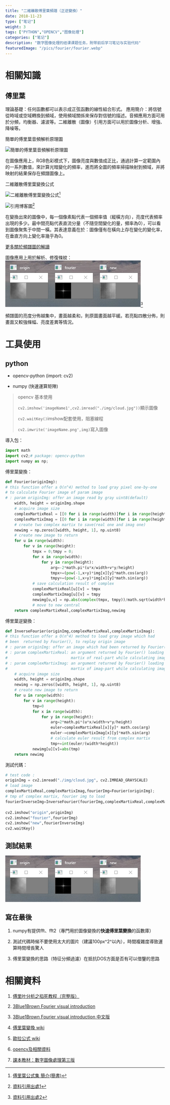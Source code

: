 ```yaml
---
title: "二維離散傅里葉頻譜（正逆變換）"
date: 2018-11-23
type: ["笔记"]
weight: 3
tags: ["PYTHON","OPENCV","图像处理"]
categories: ["笔记"]
description: "数字图像处理的结课课题任务，附带前后学习笔记与实验代码"
featuredImage: "/pics/fourier/fourier.webp"
---
```


# 相關知識
## 傅里葉

理論基礎：任何函數都可以表示成正弦函數的線性組合形式。
應用簡介：將信號從時域或空域轉換到頻域，使用頻域關係來保存對信號的描述。音頻應用方面可用於分頻，均衡器、濾波等。二維離散（圖像）引用方面可以用於圖像分析、增強、降噪等。

簡單的傅里葉音頻解析原理圖

![簡單的傅里葉音頻解析原理圖](https://upload.wikimedia.org/wikipedia/commons/7/72/Fourier_transform_time_and_frequency_domains_%28small%29.gif)


在圖像應用上，RGB色彩模式下，圖像亮度與數值成正比，通過計算一定範圍內的一系列數值，來計算光暗變化的頻率，進而將全圖的頻率掃描映射到頻域，并將映射的結果保存在頻譜圖像上。

二維離散傅里葉變換公式

![二維離散傅里葉變換公式](https://upload-images.jianshu.io/upload_images/4305587-b722ae259c0016cc.png?imageMogr2/auto-orient/strip%7CimageView2/2/w/1000/format/webp)[^0]

![引用博客圖](http://my.csdn.net/uploads/201206/01/1338526304_4991.jpg)[^1]

在變換出來的圖像中，每一個像素點代表一個頻率值（縱橫方向），亮度代表頻率出現的多少。最中間亮點代表直流分量（不隨空間變化的量，頻率為0），可以看到圖像聚焦于中間一橫。其表達意義在於：圖像僅有在橫向上存在變化的變化率，在垂直方向上變化率幾乎為0。

[更多關於頻譜圖的解讀](https://zhuanlan.zhihu.com/p/29442552)

圖像應用上用於解析、修復條紋：
![圖像傅里葉應用](/pics/fourier/01.png)[^2]

頻譜圖的亮度分佈越集中，畫面越柔和，則原圖畫面越平緩。若亮點四散分佈，則畫面又較強條幅、亮度差異等情況。

# 工具使用
## python

- opencv-python (import: cv2)

- numpy (快速運算矩陣)

> opencv 基本使用
>
> ``cv2.imshow('imageName1',cv2.imread("./img/cloud.jpg"))``顯示圖像
>
> ``cv2.waitKey()``imshow配套使用，阻塞線程
>
> ``cv2.imwrite('imageName.png',img)``寫入圖像

導入包：
```python
import math
import cv2;# package: opencv-python
import numpy as np;
```

傅里葉變換：
```python
def Fourier(originImg):
# this function offer a O(n^4) method to load gray pixel one-by-one
# to calculate Fourier image of param image
# : param originImg: offer an image read by gray uint8(default)
    width, height = originImg.shape
    # acquire image size
    complexMartixReal = [[0 for i in range(width)]for i in range(height)]
    complexMartixImag = [[0 for i in range(width)]for i in range(height)]
    # create two complex martix to save(real one and imag one)
    newimg = np.zeros([width, height, 1], np.uint8)
    # create new image to return
    for u in range(width):
        for v in range(height):
            tmpx = 0;tmpy = 0;
            for x in range(width):
                for y in range(height):
                    arg=-2*math.pi*(u*x/width+v*y/height)
                    tmpx+=(pow(-1,x+y)*img[x][y]*math.cos(arg))
                    tmpy+=(pow(-1,x+y)*img[x][y]*math.sin(arg))
            # save calculation result of complex
            complexMartixReal[u][v] = tmpx
            complexMartixImag[u][v] = tmpy
            newimg[u,v] = np.abs(complex(tmpx, tmpy))/math.sqrt(width*height)
            # move to new central
    return complexMartixReal,complexMartixImag,newimg
```

傅里葉逆變換：
```python
def InverseFourier(originImg,complexMartixReal,complexMartixImag):
# this function offer a O(n^4) method to load gray image which had
# been  returned by Fourier(), to replay origin image
# : param originImg: offer an image which had been returned by Fourier()
# : param complexMartixReal: an argument returned by Fourier() loading complex
#                            martix of real-part while calculating image
# : param complexMartixImag: an argument returned by Fourier() loading complex
#                            martix of imag-part while calculating image
    # acquire image size
    width, height = originImg.shape
    newimg = np.zeros([width, height, 1], np.uint8)
    # create new image to return
    for u in range(width):
        for v in range(height):
            tmp=0
            for x in range(width):
                for y in range(height):
                    arg=2*math.pi*(u*x/width+v*y/height)
                    euler=complexMartixReal[x][y]* math.cos(arg)
                    euler-=complexMartixImag[x][y]*math.sin(arg)
                    # calculate euler result from complex martix
                    tmp+=int(euler/(width*height))
            newimg[u][v]=abs(tmp)
    return newimg
```

測試代碼：
```python
# test code :
originImg = cv2.imread("./img/cloud.jpg", cv2.IMREAD_GRAYSCALE)
# load image
complexMartixReal,complexMartixImag,fourierImg=Fourier(originImg);
# tmp of complex martix, fourier img to load
fourierInverseImg=InverseFourier(fourierImg,complexMartixReal,complexMartixImag);

cv2.imshow("origin",originImg)
cv2.imshow("fourier",fourierImg)
cv2.imshow("new",fourierInverseImg)
cv2.waitKey()
```

## 測試結果

![](/pics/fourier/01.png)

## 寫在最後

1. numpy有提供fft、fft2（專門用於圖像變換的**快速傅里葉變換**的函數庫）

2. 測試代碼時候不要使用太大的圖片（建議100px^2^以內），時間複雜度導致運算時間增長驚人

3. 傅里葉變換的思路（特征分頻過濾）在抵抗DOS方面是否有可以借鑒的思路

# 相關資料

1. [傅里叶分析之掐死教程（完整版）](http://gr.xjtu.edu.cn/c/document_library/get_file?p_l_id=1722675&folderId=2083076&name=DLFE-58002.pdf)

2. [3Blue1Brown Fourier visual introduction](https://www.youtube.com/watch?v=spUNpyF58BY)

3. [3Blue1Brown Fourier visual introduction 中文版](https://www.bilibili.com/video/av19141078)

4. [傅里葉變換 wiki](https://www.wikiwand.com/en/Fourier_transform)

5. [歐拉公式 wiki](https://www.wikiwand.com/zh/%E6%AC%A7%E6%8B%89%E5%85%AC%E5%BC%8F)

6. [opencv及相關資料](http://wiki.opencv.org.cn/index.php/%E9%A6%96%E9%A1%B5)

7. [課本教材：數字圖像處理第三版](https://www.amazon.cn/dp/B00513FBZK)


[^0]:[傅里葉公式集 簡介(簡書)](https://www.jianshu.com/p/7dfe02fa34a9)

[^1]:[資料引用出處1](https://blog.csdn.net/abcjennifer/article/details/7622228)

[^2]:[資料引用出處2](https://www.zhihu.com/question/20460630/answer/105888045)
